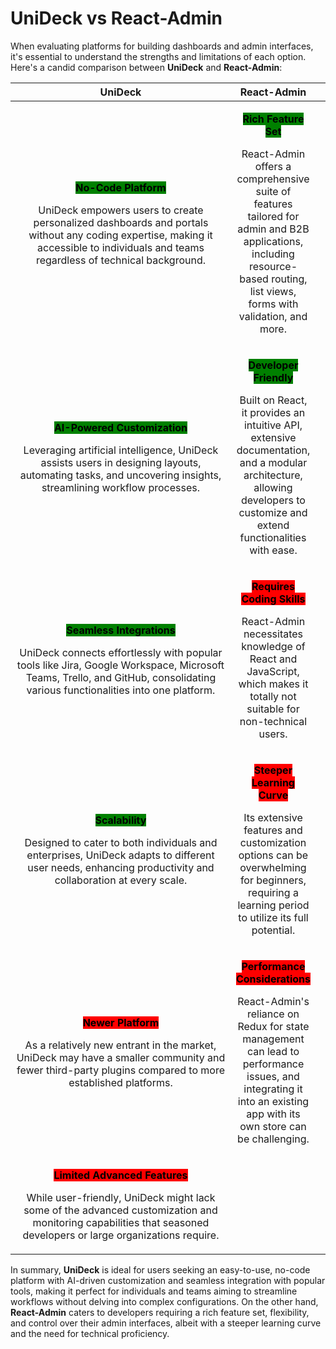 # UniDeck vs React-Admin

When evaluating platforms for building dashboards and admin interfaces, it's essential to understand the strengths and limitations of each option. Here's a candid comparison between **UniDeck** and **React-Admin**:

<table><thead><tr><th width="403" align="center">UniDeck</th><th align="center">React-Admin</th><th data-hidden></th></tr></thead><tbody><tr><td align="center"><p><mark style="background-color:green;"><strong>No-Code Platform</strong></mark></p><p>UniDeck empowers users to create personalized dashboards and portals without any coding expertise, making it accessible to individuals and teams regardless of technical background.</p></td><td align="center"><p><mark style="background-color:green;"><strong>Rich Feature Set</strong></mark></p><p>React-Admin offers a comprehensive suite of features tailored for admin and B2B applications, including resource-based routing, list views, forms with validation, and more.</p></td><td></td></tr><tr><td align="center"><p><mark style="background-color:green;"><strong>AI-Powered Customization</strong></mark></p><p>Leveraging artificial intelligence, UniDeck assists users in designing layouts, automating tasks, and uncovering insights, streamlining workflow processes.</p></td><td align="center"><p><mark style="background-color:green;"><strong>Developer Friendly</strong></mark></p><p>Built on React, it provides an intuitive API, extensive documentation, and a modular architecture, allowing developers to customize and extend functionalities with ease.</p></td><td></td></tr><tr><td align="center"><p><mark style="background-color:green;"><strong>Seamless Integrations</strong></mark></p><p>UniDeck connects effortlessly with popular tools like Jira, Google Workspace, Microsoft Teams, Trello, and GitHub, consolidating various functionalities into one platform.</p></td><td align="center"><p><mark style="background-color:red;"><strong>Requires Coding Skills</strong></mark></p><p>React-Admin necessitates knowledge of React and JavaScript, which makes it totally not suitable for non-technical users.</p></td><td></td></tr><tr><td align="center"><p><mark style="background-color:green;"><strong>Scalability</strong></mark></p><p>Designed to cater to both individuals and enterprises, UniDeck adapts to different user needs, enhancing productivity and collaboration at every scale.</p></td><td align="center"><p><mark style="background-color:red;"><strong>Steeper Learning Curve</strong></mark></p><p>Its extensive features and customization options can be overwhelming for beginners, requiring a learning period to utilize its full potential.</p></td><td></td></tr><tr><td align="center"><p><mark style="background-color:red;"><strong>Newer Platform</strong></mark></p><p>As a relatively new entrant in the market, UniDeck may have a smaller community and fewer third-party plugins compared to more established platforms.</p></td><td align="center"><p><mark style="background-color:red;"><strong>Performance Considerations</strong></mark></p><p>React-Admin's reliance on Redux for state management can lead to performance issues, and integrating it into an existing app with its own store can be challenging.</p></td><td></td></tr><tr><td align="center"><p><mark style="background-color:red;"><strong>Limited Advanced Features</strong></mark></p><p>While user-friendly, UniDeck might lack some of the advanced customization and monitoring capabilities that seasoned developers or large organizations require.</p></td><td align="center"></td><td></td></tr></tbody></table>

In summary, **UniDeck** is ideal for users seeking an easy-to-use, no-code platform with AI-driven customization and seamless integration with popular tools, making it perfect for individuals and teams aiming to streamline workflows without delving into complex configurations. On the other hand, **React-Admin** caters to developers requiring a rich feature set, flexibility, and control over their admin interfaces, albeit with a steeper learning curve and the need for technical proficiency.
